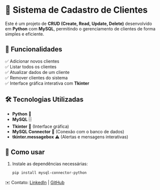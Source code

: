# 📝 Sistema de Cadastro de Clientes  

Este é um projeto de **CRUD (Create, Read, Update, Delete)** desenvolvido em **Python** com **MySQL**, permitindo o gerenciamento de clientes de forma simples e eficiente.  

## 🚀 Funcionalidades  

✅ Adicionar novos clientes  
✅ Listar todos os clientes  
✅ Atualizar dados de um cliente  
✅ Remover clientes do sistema  
✅ Interface gráfica interativa com **Tkinter**  

## 🛠️ Tecnologias Utilizadas  

- **Python** 🐍  
- **MySQL** 🗄️  
- **Tkinter** 🎨 (Interface gráfica)  
- **MySQL Connector** 🔗 (Conexão com o banco de dados)  
- **tkinter.messagebox** ⚠️ (Alertas e mensagens interativas)  

## 📌 Como usar  

1. Instale as dependências necessárias:  
   ```bash
   pip install mysql-connector-python


✉️ Contato: 
[LinkedIn](https://www.linkedin.com/in/lucasgsalves/) | [GitHub](https://github.com/LucasgsAlves)

